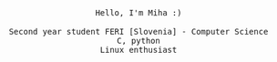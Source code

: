  <p align="center">
      <samp>Hello, I'm Miha :)</samp><br>
      <br>
      <samp>Second year student FERI [Slovenia] - Computer Science <br></samp>
	  <samp>C, python<br></samp>
	  <samp>Linux enthusiast<br></samp>
  </p>
